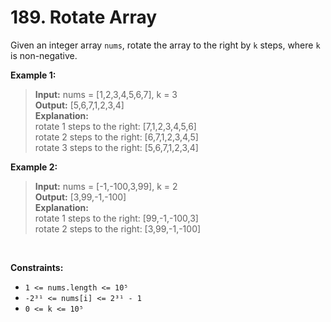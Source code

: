 # 189. Rotate Array

Given an integer array `nums`, rotate the array to the right by `k` steps, where `k` is non-negative.

**Example 1:**

>**Input:** nums = [1,2,3,4,5,6,7], k = 3 <br>
**Output:** [5,6,7,1,2,3,4] <br>
**Explanation:** <br>
rotate 1 steps to the right: [7,1,2,3,4,5,6]<br>
rotate 2 steps to the right: [6,7,1,2,3,4,5] <br>
rotate 3 steps to the right: [5,6,7,1,2,3,4]

**Example 2:**

> **Input:** nums = [-1,-100,3,99], k = 2 <br>
**Output:** [3,99,-1,-100] <br>
**Explanation:** <br>
rotate 1 steps to the right: [99,-1,-100,3] <br>
rotate 2 steps to the right: [3,99,-1,-100]
 
<br>

**Constraints:**

- `1 <= nums.length <= 10⁵`
- `-2³¹ <= nums[i] <= 2³¹ - 1`
- `0 <= k <= 10⁵`
